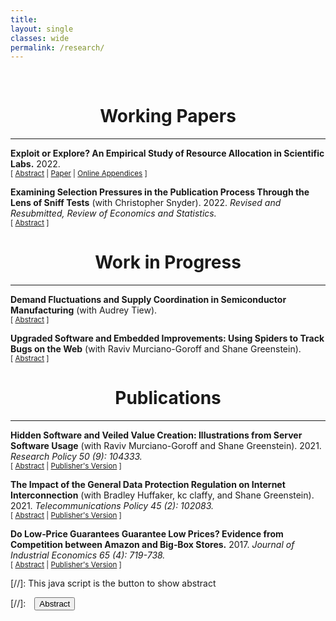 ```yaml
---
title: 
layout: single
classes: wide
permalink: /research/
---
```

<br/> 

<!-- Google Tag Manager (noscript) -->
<!-- End Google Tag Manager (noscript) -->

# <center> Working Papers </center>
- - -

**Exploit or Explore? An Empirical Study of Resource Allocation in Scientific Labs.** 
2022.
<br/>
<small>[ <a href="#/" onclick="visib('ee')">Abstract</a> | [Paper][ee_paper] | [Online Appendices][ee_app] ] </small>

<div id="ee" style="display: none; text-align: justify; line-height: 1.2" ><small>
Allocating innovation resources to their most productive uses is a challenge for innovators because they have incomplete information about which projects will be most productive. I empirically study how a group of large scientific labs traded off the exploitation of existing opportunities
versus the exploration of new ones, that is whether they pursued safe projects to maximize short-term productivity or undertook high-variance projects to acquire information and improve long-term productivity. To recover how these labs made the exploitation-exploration tradeoff, I estimate a dynamic model of decision-making, assuming the labs approximated the value of exploration with a simple Upper Confidence Bound (UCB) index. The type of index is well-studied in theory and well-used in practice but has not been applied to estimation of empirical decision models. The index model captures the labs’ decision-making well. Estimates of its free parameters suggest that the labs explored extensively. Counterfactual simulations show that, had the labs not explored, their output quantity would have decreased by 51%, and their citations would have decreased by 57%.
</small><br><br/></div>

[ee_paper]: https://ranzhuo17.github.io/files/RanZhuo_JMP_main_current.pdf
[ee_app]:https://ranzhuo17.github.io/files/RanZhuo_JMP_appendices_current.pdf


**Examining Selection Pressures in the Publication Process Through the Lens of Sniff Tests** 
(with Christopher Snyder). 2022.
*Revised and Resubmitted, Review of Economics and Statistics.*
<br/>
<small>[ <a href="#/" onclick="visib('bias')">Abstract</a> ] </small>

<div id="bias" style="display: none; text-align: justify; line-height: 1.2" ><small>
The increasing demand for empirical rigor has led to the growing use of auxiliary tests (balance, pre-trends, over-identification, placebo, etc.) to help assess the credibility of a paper’s main results. We dub these “sniff tests” because rejection is bad news for the author and standards for passing are informal. We use these sniff tests—a sample of nearly 30,000 hand collected from scores of economics journals—as a lens to examine selection pressures in the publication process. We derive bounds under plausible nonparametric assumptions on the latent proportion of significant sniff tests removed by the publication process (whether by p-hacking or relegation to the file drawer) and the proportion whose significance was due to true misspecification, not bad luck. For the subsample of balance tests in randomized controlled trials, we find that the publication process removed at least 34.0% of significant p-values. For the subsample of other tests, we find a that at least 42.7% of significant p-values indicated true misspecification. We use textual analysis to assess whether authors over-attribute significant sniff tests to bad luck.
</small><br><br/></div>


# <center> Work in Progress </center>
- - -

**Demand Fluctuations and Supply Coordination in Semiconductor Manufacturing** 
(with Audrey Tiew).
<br/>
<small>[ <a href="#/" onclick="visib('semi')">Abstract</a> ] </small>

<div id="semi" style="display: none; text-align: justify; line-height: 1.2" ><small>
We study how supply capacity coordination can reduce social inefficiency from demand uncertainty and market power in the context of the semiconductor manufacturing industry. Market power generates misalignment between firm profit-maximizing capacity investments and welfare-maximizing capacity investments. To quantify the extent of this inefficiency and explore how various forms of supply coordination can mitigate it, we estimate a static structural model of semiconductor demand and a dynamic model of supply-side investment in technology and capacity. The data we have assembled to perform this exercise are, to our knowledge, the most comprehensive data on the industry in academic research. We obtain: (i) detailed proprietary buyer-level product demand data, covering around 20% of world orders, from 2004 to 2015, and (ii) proprietary world-wide, plant-level technology and capacity investment in semiconductor manufacturing plants from 1995 to 2015. We compare in counterfactual scenarios the relative efficacy of various forms of supply coordination (e.g., social planner, monopoly manufacturer, coordination on technology and capacity investment but competition in product market) in reducing inefficiency.
</small><br><br/></div>

**Upgraded Software and Embedded Improvements: Using Spiders to Track Bugs on the Web** 
(with Raviv Murciano-Goroff and Shane Greenstein).
<br/>
<small>[ <a href="#/" onclick="visib('oss2')">Abstract</a> ] </small>

<div id="oss2" style="display: none; text-align: justify; line-height: 1.2" ><small>
Our prior research (Murciano-Goroff, Zhuo, Greenstein, 2021) documented webserver usage across the US economy over the last two decades and identified enormous heterogeneity in the propensity to upgrade web server software. We investigate the causes of this heterogeneity in upgrades. We focus on quasi-natural experiments after the appearance of a severe security bug, and we analyze empirically why firms accelerate their rate of upgrading webserver software when a severe bug arises. A reverse causality issue arises due to a correlation between the (low) propensity to upgrade and a (high) prevalence of software that contains known security vulnerabilities. We develop hazard model approaches that account for firm-specific propensities to upgrade. We find that firms accelerate upgrading when their webserver supports electronic commerce instead of providing merely an informational or coordinating role. We also find acceleration when firms have recently displayed an unusually good financial performance. Finally, we find a significant propensity to upgrade merely because a new version has appeared, suggesting many firms gain protection against bugs as a byproduct of routine administrative processes that support maintaining frontier software.
</small><br><br/></div>

# <center> Publications </center>
- - -

**Hidden Software and Veiled Value Creation: Illustrations from Server Software Usage** 
(with Raviv Murciano-Goroff and Shane Greenstein). 2021.
*Research Policy 50 (9): 104333.*
<br/>
<small>[ <a href="#/" onclick="visib('hs')">Abstract</a> | [Publisher's Version][hs_pub] ] </small>

<div id="hs" style="display: none; text-align: justify; line-height: 1.2" ><small>
How do you measure the value of a commodity that transacts at a price of zero from an economic standpoint? This study examines the potential for and extent of omission and misattribution in standard approaches to economic accounting with regards to open source software, an unpriced commodity in the digital economy. The study is the first to follow usage and upgrading of unpriced software over a long period of time. It finds evidence that software updates mislead analyses of sources of firm productivity and identifies several mechanisms that create issues for mismeasurement. To illustrate these mechanisms, this study closely examines one asset that plays a critical role in the digital economic activity, web server software. We analyze the largest dataset ever compiled on web server use in the United States and link it to disaggregated information on over 200,000 medium to large organizations in the United States between 2001 and 2018. In our sample, we find that the omission of economic value created by web server software is substantial and that this omission indicates there is over $4.5 billion dollars of mismeasurement of server software across organizations in the United States. This mismeasurement varies by organization age, geography, industry and size. We also find that dynamic behavior, such as improvements of server technology and entry of new products, further exacerbates economic mismeasurement. 
</small><br><br/></div>

[hs_pub]: https://www.sciencedirect.com/science/article/abs/pii/S0048733321001323

**The Impact of the General Data Protection Regulation on Internet Interconnection** 
(with Bradley Huffaker, kc claffy, and Shane Greenstein). 2021.
*Telecommunications Policy 45 (2): 102083.*
<br/>
<small>[ <a href="#/" onclick="visib('gdpr')">Abstract</a> | [Publisher's Version][gdpr_pub] ] </small>

<div id="gdpr" style="display: none; text-align: justify; line-height: 1.2" ><small>
The Internet comprises thousands of independently operated networks, interconnected using bilaterally negotiated data exchange agreements. The European Union (EU)'s General Data Protection Regulation (GDPR) imposes strict restrictions on handling of personal data of European Economic Area (EEA) residents. A close examination of the text of the law suggests significant cost to application firms. Available empirical evidence confirms reduction in data usage in the EEA relative to other markets. We investigate whether this decline in derived demand for data exchange impacts EEA networks' decisions to interconnect relative to those of non-EEA OECD networks. Our data consists of a large sample of interconnection agreements between networks globally in 2015–2019. All evidence estimates zero effects: the number of observed agreements, the inferred agreement types, and the number of observed IP-address-level interconnection points per agreement. We also find economically small effects of the GDPR on the entry and the observed number of customers of networks. We conclude there is no visible short run effects of the GDPR on these measures at the internet layer.
</small><br><br/></div>

[gdpr_pub]: https://www.sciencedirect.com/science/article/abs/pii/S0308596120301737


**Do Low‐Price Guarantees Guarantee Low Prices? Evidence from Competition between Amazon and Big‐Box Stores.** 
2017.
*Journal of Industrial Economics 65 (4): 719-738.*
<br/>
<small>[ <a href="#/" onclick="visib('pm')">Abstract</a> | [Publisher's Version][pm_pub] ] </small>

<div id="pm" style="display: none; text-align: justify; line-height: 1.2" ><small>
It has long been understood in theory that price-match guarantees can be anticompetitive, but to date, scant empirical evidence is available outside of some narrow markets. This paper broadens the scope of empirical analysis, studying a wide range of products sold on a national online market. Using an algorithm that extracts data from charts, I obtain a novel source of data from online price trackers. I examine prices of goods sold on Amazon before and after two big-box stores (Target and Best Buy) announced a guarantee to match Amazon's prices. Employing both difference-in-difference and regression-discontinuity approaches, I robustly estimate a positive causal effect of six percentage points. The effect was heterogeneous, with larger price increases for initially lower-priced items. My results support anticompetitive theories which predict price increases for Amazon, a firm that did not adopt the guarantee, and are consistent with plausible mechanisms for the heterogeneous impact.
</small><br><br/></div>

[pm_pub]: https://onlinelibrary.wiley.com/doi/10.1111/joie.12154


[//]: This java script is the button to show abstract
<script>
 function visib(id) {
  var x = document.getElementById(id);
  if (x.style.display === "block") {
    x.style.display = "none";
  } else {
    x.style.display = "block";
  }
}
</script>

[//]:&emsp;<button onclick="visib('polariz')" class="btn btn--inverse btn--small">Abstract</button>
